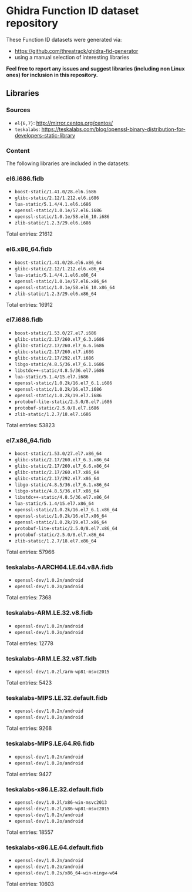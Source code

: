 # Ghidra Function ID dataset repository

These Function ID datasets were generated via:

- <https://github.com/threatrack/ghidra-fid-generator>
- using a manual selection of interesting libraries

**Feel free to report any issues and suggest libraries (including non Linux ones) for
inclusion in this repository.**

## Libraries

### Sources

- `el{6,7}`: <http://mirror.centos.org/centos/>
- `teskalabs`: <https://teskalabs.com/blog/openssl-binary-distribution-for-developers-static-library>

### Content

The following libraries are included in the datasets:


### el6.i686.fidb

- `boost-static/1.41.0/28.el6.i686`
- `glibc-static/2.12/1.212.el6.i686`
- `lua-static/5.1.4/4.1.el6.i686`
- `openssl-static/1.0.1e/57.el6.i686`
- `openssl-static/1.0.1e/58.el6_10.i686`
- `zlib-static/1.2.3/29.el6.i686`

Total entries: 21612

### el6.x86_64.fidb

- `boost-static/1.41.0/28.el6.x86_64`
- `glibc-static/2.12/1.212.el6.x86_64`
- `lua-static/5.1.4/4.1.el6.x86_64`
- `openssl-static/1.0.1e/57.el6.x86_64`
- `openssl-static/1.0.1e/58.el6_10.x86_64`
- `zlib-static/1.2.3/29.el6.x86_64`

Total entries: 16912

### el7.i686.fidb

- `boost-static/1.53.0/27.el7.i686`
- `glibc-static/2.17/260.el7_6.3.i686`
- `glibc-static/2.17/260.el7_6.6.i686`
- `glibc-static/2.17/260.el7.i686`
- `glibc-static/2.17/292.el7.i686`
- `libgo-static/4.8.5/36.el7_6.1.i686`
- `libstdc++-static/4.8.5/36.el7.i686`
- `lua-static/5.1.4/15.el7.i686`
- `openssl-static/1.0.2k/16.el7_6.1.i686`
- `openssl-static/1.0.2k/16.el7.i686`
- `openssl-static/1.0.2k/19.el7.i686`
- `protobuf-lite-static/2.5.0/8.el7.i686`
- `protobuf-static/2.5.0/8.el7.i686`
- `zlib-static/1.2.7/18.el7.i686`

Total entries: 53823

### el7.x86_64.fidb

- `boost-static/1.53.0/27.el7.x86_64`
- `glibc-static/2.17/260.el7_6.3.x86_64`
- `glibc-static/2.17/260.el7_6.6.x86_64`
- `glibc-static/2.17/260.el7.x86_64`
- `glibc-static/2.17/292.el7.x86_64`
- `libgo-static/4.8.5/36.el7_6.1.x86_64`
- `libgo-static/4.8.5/36.el7.x86_64`
- `libstdc++-static/4.8.5/36.el7.x86_64`
- `lua-static/5.1.4/15.el7.x86_64`
- `openssl-static/1.0.2k/16.el7_6.1.x86_64`
- `openssl-static/1.0.2k/16.el7.x86_64`
- `openssl-static/1.0.2k/19.el7.x86_64`
- `protobuf-lite-static/2.5.0/8.el7.x86_64`
- `protobuf-static/2.5.0/8.el7.x86_64`
- `zlib-static/1.2.7/18.el7.x86_64`

Total entries: 57966

### teskalabs-AARCH64.LE.64.v8A.fidb

- `openssl-dev/1.0.2n/android`
- `openssl-dev/1.0.2o/android`

Total entries: 7368

### teskalabs-ARM.LE.32.v8.fidb

- `openssl-dev/1.0.2n/android`
- `openssl-dev/1.0.2o/android`

Total entries: 12778

### teskalabs-ARM.LE.32.v8T.fidb

- `openssl-dev/1.0.2l/arm-wp81-msvc2015`

Total entries: 5423

### teskalabs-MIPS.LE.32.default.fidb

- `openssl-dev/1.0.2n/android`
- `openssl-dev/1.0.2o/android`

Total entries: 9268

### teskalabs-MIPS.LE.64.R6.fidb

- `openssl-dev/1.0.2n/android`
- `openssl-dev/1.0.2o/android`

Total entries: 9427

### teskalabs-x86.LE.32.default.fidb

- `openssl-dev/1.0.2l/x86-win-msvc2013`
- `openssl-dev/1.0.2l/x86-wp81-msvc2015`
- `openssl-dev/1.0.2n/android`
- `openssl-dev/1.0.2o/android`

Total entries: 18557

### teskalabs-x86.LE.64.default.fidb

- `openssl-dev/1.0.2n/android`
- `openssl-dev/1.0.2o/android`
- `openssl-dev/1.0.2s/x86_64-win-mingw-w64`

Total entries: 10603

